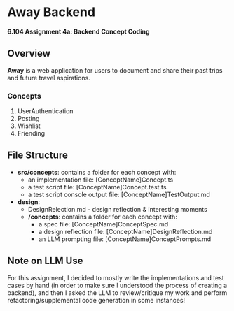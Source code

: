 # Away Backend

**6.104 Assignment 4a: Backend Concept Coding**

## Overview

**Away** is a web application for users to document and share their past trips and future travel aspirations.

### Concepts

1. UserAuthentication
2. Posting
3. Wishlist
4. Friending

## File Structure

- **src/concepts**: contains a folder for each concept with:
    - an implementation file: [ConceptName]Concept.ts
    - a test script file: [ConceptName]Concept.test.ts
    - a test script console output file: [ConceptName]TestOutput.md
- **design**:
  - DesignRelection.md - design reflection & interesting moments
  - **/concepts**: contains a folder for each concept with:
    - a spec file: [ConceptName]ConceptSpec.md
    - a design reflection file: [ConceptName]DesignReflection.md
    - an LLM prompting file: [ConceptName]ConceptPrompts.md

## Note on LLM Use

For this assignment, I decided to mostly write the implementations and test cases by hand (in order to make sure I understood the process of creating a backend), and then I asked the LLM to review/critique my work and perform refactoring/supplemental code generation in some instances!
